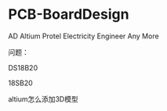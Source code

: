 # PCB-BoardDesign
AD Altium Protel Electricity Engineer Any More



问题：


DS18B20

18SB20

altium怎么添加3D模型

